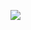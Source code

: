 ![](https://cdn.mathpix.com/cropped/2024_10_04_38789f6fb185ec3eb800g-1.jpg?height=2397&width=1912&top_left_y=154&top_left_x=112)

